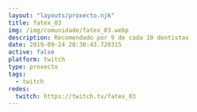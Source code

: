 ```yaml
---
layout: "layouts/proxecto.njk"
title: fatex_03
img: /img/comunidade/fatex_03.webp
description: Recomendado por 9 de cada 10 dentistas
date: 2019-09-24 20:30:43.720315
active: false
platform: twitch
type: proxecto
tags:
  - twitch
redes:
  twitch: https://twitch.tv/fatex_03
---
```

